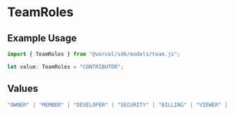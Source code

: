 # TeamRoles

## Example Usage

```typescript
import { TeamRoles } from "@vercel/sdk/models/team.js";

let value: TeamRoles = "CONTRIBUTOR";
```

## Values

```typescript
"OWNER" | "MEMBER" | "DEVELOPER" | "SECURITY" | "BILLING" | "VIEWER" | "CONTRIBUTOR"
```